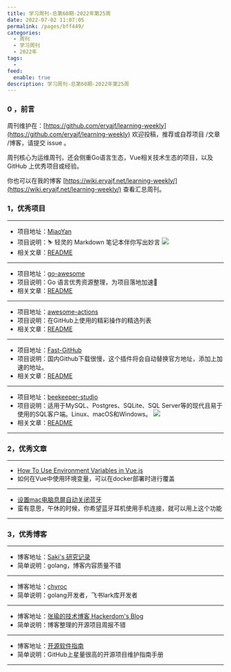 ```yaml
---
title: 学习周刊-总第60期-2022年第25周
date: 2022-07-02 11:07:05
permalink: /pages/bff449/
categories:
  - 周刊
  - 学习周刊
  - 2022年
tags:
  -
feed:
  enable: true
description: 学习周刊-总第60期-2022年第25周
---
```


### 0 ，前言

周刊维护在：[https://github.com/eryajf/learning-weekly](https://github.com/eryajf/learning-weekly)  欢迎投稿，推荐或自荐项目 /文章 /博客，请提交 issue 。

周刊核心为运维周刊，还会侧重Go语言生态，Vue相关技术生态的项目，以及 GitHub 上优秀项目或经验。

你也可以在我的博客 [https://wiki.eryajf.net/learning-weekly/](https://wiki.eryajf.net/learning-weekly/) 查看汇总周刊。


### 1，优秀项目

---
- 项目地址：[MiaoYan](https://github.com/tw93/MiaoYan)
- 项目说明：⛷ 轻灵的 Markdown 笔记本伴你写出妙言
  ![](http://t.eryajf.net/imgs/2022/06/91cf6ffd9f4daa1d.gif)
- 相关文章：[README](https://github.com/tw93/MiaoYan#readme)
---
- 项目地址：[go-awesome](https://github.com/shockerli/go-awesome)
- 项目说明：Go 语言优秀资源整理，为项目落地加速🏃
- 相关文章：[README](https://github.com/shockerli/go-awesome#readme)
---
- 项目地址：[awesome-actions](https://github.com/sdras/awesome-actions)
- 项目说明：在GitHub上使用的精彩操作的精选列表
- 相关文章：[README](https://github.com/sdras/awesome-actions#readme)
---
- 项目地址：[Fast-GitHub](https://github.com/fhefh2015/Fast-GitHub)
- 项目说明：国内Github下载很慢，这个插件将会自动替换官方地址，添加上加速的地址。
- 相关文章：[README](https://github.com/fhefh2015/Fast-GitHub#readme)
---
- 项目地址：[beekeeper-studio](https://github.com/beekeeper-studio/beekeeper-studio)
- 项目说明：适用于MySQL、Postgres、SQLite、SQL Server等的现代且易于使用的SQL客户端。Linux、macOS和Windows。
  ![](http://t.eryajf.net/imgs/2022/06/c01a8c8efe23b9df.jpg)
- 相关文章：[README](https://github.com/beekeeper-studio/beekeeper-studio/#readme)
---

### 2，优秀文章

---
- [How To Use Environment Variables in Vue.js](https://www.digitalocean.com/community/tutorials/vuejs-working-with-environment-variables)
- 如何在Vue中使用环境变量，可以在docker部署时进行覆盖
---
- [设置mac电脑息屏自动关闭蓝牙](http://www.iwtt.xyz/articles/2021/12/09/1639059965513.html)
- 蛮有意思，午休的时候，你希望蓝牙耳机使用手机连接，就可以用上这个功能
---

### 3，优秀博客

---
- 博客地址：[Saki's 研究记录](https://sakishum.com/)
- 简单说明：golang，博客内容质量不错
---
- 博客地址：[chyroc](https://blog.chyroc.cn/)
- 简单说明：golang开发者，飞书lark库开发者
---
- 博客地址：[张瑜的技术博客 Hackerdom's Blog](https://koolhaas.top/)
- 简单说明：博客整理的开源项目周报不错
---
- 博客地址：[开源软件指南](https://opensource.guide/zh-hans/)
- 简单说明：GitHub上星量很高的开源项目维护指南手册
---
